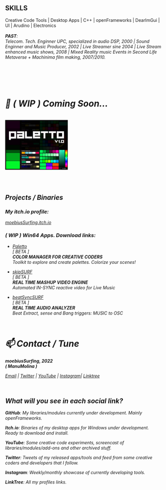 <h2>SKILLS</h2>
Creative Code Tools | Desktop Apps | C++ | openFrameworks | DearImGui | UI | Arudino | Electronics

<br/>
<br/>

<i>
<b>PAST</b>:
</br>
Telecom. Tech. Enginner UPC, specialized in audio DSP, 2000 | Sound Enginner and Music Producer, 2002 | Live Streamer sine 2004 | Live Stream enhanced music shows, 2008 | Mixed Reality music Events in Second Life Metaverse + Machinima film making, 2007/2010.
<i/>

<br/>
<br/>
<br/>
<br/>
<br/>
<br/>

<h1>🔭 ( WIP ) Coming Soon...</h1>

<br/>

<div align="left">
<img src="https://github.com/moebiussurfing/moebiusSurfing/blob/main/Paletto_Thumbnail.png" align="center" height="40%" width="40%">
</div>

<br/><br/>

<h2>Projects / Binaries</h2>

<h3>My <b>itch.io</b> profile:</h3>

<p>
<a href="https://moebiussurfing.itch.io/" target="_blank">moebiusSurfing.itch.io</a>
</p>

<h3>( WIP ) Win64 Apps. Download links:</h3>

<p>
  
  * <a href="https://moebiussurfing.itch.io/paletto" target="_blank">Paletto</a> <br/>[ <i>BETA</i> ]
  <br/><b>COLOR MANAGER FOR CREATIVE CODERS</b><br/>
<i>Toolkit to explore and create palettes. Colorize your scenes!</i><br/>

  * <a href="https://moebiussurfing.itch.io/skipsurf?secret=vThAQqFofT4go1Wvh4KUcCHO8UU" target="_blank">skipSURF</a> <br/>[ <i>BETA</i> ]
  <br/><b>REAL TIME MASHUP VIDEO ENGINE</b><br/> 
<i>Automated IN-SYNC reactive video for Live Music</i><br/>

  * <a href="https://moebiussurfing.itch.io/beatsyncsurf?secret=YWZnvUDrkW76SEs81aQJkQ7jmlE" target="_blank">beatSyncSURF</a> <br/>[ <i>BETA</i> ]
  <br/><b>REAL TIME AUDIO ANALYZER</b><br/> 
<i>Beat Extract, sense and Bang triggers: MUSIC to OSC</i></br>

</p>

<br/>

<h1>📫 Contact / Tune</h1>

<p>
<strong> 
  <em>
moebiusSurfing, 2022
  </em>
<br/>
( ManuMolina )

</strong>
</p>

<p>
<a href="mailto:moebiussurfing@gmail.com" target="_blank">Email</a> | 
<a href="https://twitter.com/moebiusSurfing/" target="_blank">Twitter</a> | 
<a href="https://www.youtube.com/moebiusSurfing" target="_blank">YouTube</a> | 
<a href="https://www.instagram.com/moebiusSurfing/" target="_blank">Instagram</a>| 
<a href="https://linktr.ee/moebiussurfing" target="_blank">Linktree</a>
</p>

<br/>

<h2>What will you see in each social link?</h2>

**GitHub**: My libraries/modules currently under development. Mainly openFrameworks.

**Itch.io**: Binaries of my desktop apps for Windows under development. Ready to download and install.

**YouTube**: Some creative code experiments, screencast of libraries/modules/add-ons and other archived stuff.

**Twitter**: Tweets of my released apps/tools and feed from some creative coders and developers that I follow.

**Instagram**: Weekly/monthly showcase of currently developing tools.

**LinkTree**: All my profiles links.

<br/>

